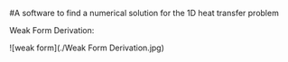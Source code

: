 #A software to find a numerical solution for the 1D heat transfer problem

Weak Form Derivation:

![weak form](./Weak Form Derivation.jpg)


